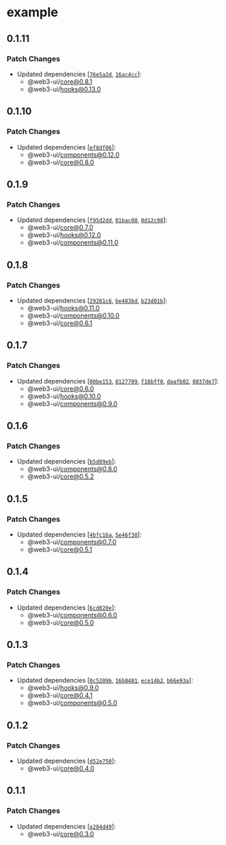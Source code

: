 # example

## 0.1.11

### Patch Changes

- Updated dependencies [[`76e5a2d`](https://github.com/Developer-DAO/web3-ui/commit/76e5a2df6d17e58ba737bc4c707be897811a3746), [`16ac4cc`](https://github.com/Developer-DAO/web3-ui/commit/16ac4cc35fc96284f7940724be2ebbd20f8fb022)]:
  - @web3-ui/core@0.8.1
  - @web3-ui/hooks@0.13.0

## 0.1.10

### Patch Changes

- Updated dependencies [[`ef8df06`](https://github.com/Developer-DAO/web3-ui/commit/ef8df06dea5b36c4f5d65bf6e37288eaa9571146)]:
  - @web3-ui/components@0.12.0
  - @web3-ui/core@0.8.0

## 0.1.9

### Patch Changes

- Updated dependencies [[`f95d2dd`](https://github.com/Developer-DAO/web3-ui/commit/f95d2ddecbe7b4d56a463deab676a1470037f492), [`01bac08`](https://github.com/Developer-DAO/web3-ui/commit/01bac080afdd85310c62927de9ed3dc92498af14), [`0d12c98`](https://github.com/Developer-DAO/web3-ui/commit/0d12c98ce76e8bdde2627df6daa86ced69a5acca)]:
  - @web3-ui/core@0.7.0
  - @web3-ui/hooks@0.12.0
  - @web3-ui/components@0.11.0

## 0.1.8

### Patch Changes

- Updated dependencies [[`29281c6`](https://github.com/Developer-DAO/web3-ui/commit/29281c6727aa74f5bb0807b4adf06428804bf319), [`be483bd`](https://github.com/Developer-DAO/web3-ui/commit/be483bd66022466578ed8ab7782db04b04c1b6c3), [`b23d01b`](https://github.com/Developer-DAO/web3-ui/commit/b23d01b93cf74626f33913cbaa270ddd6f111636)]:
  - @web3-ui/hooks@0.11.0
  - @web3-ui/components@0.10.0
  - @web3-ui/core@0.6.1

## 0.1.7

### Patch Changes

- Updated dependencies [[`00be153`](https://github.com/Developer-DAO/web3-ui/commit/00be153264a5efc1ad883156f942b76c214e4cde), [`8127709`](https://github.com/Developer-DAO/web3-ui/commit/8127709b63417096c5dd3bd9c1ec5eea84e9f6e5), [`f18bff0`](https://github.com/Developer-DAO/web3-ui/commit/f18bff025fdc16d5805ee3bdc466499629068a52), [`daafb02`](https://github.com/Developer-DAO/web3-ui/commit/daafb02dc9a00374fa28b139c0da2423ccb985fc), [`8037de7`](https://github.com/Developer-DAO/web3-ui/commit/8037de7968cf23bfdd4804699b0d6706a2053005)]:
  - @web3-ui/core@0.6.0
  - @web3-ui/hooks@0.10.0
  - @web3-ui/components@0.9.0

## 0.1.6

### Patch Changes

- Updated dependencies [[`b5d89eb`](https://github.com/Developer-DAO/web3-ui/commit/b5d89eb1a24b81b45c3f49034213f87eb1ad3ce8)]:
  - @web3-ui/components@0.8.0
  - @web3-ui/core@0.5.2

## 0.1.5

### Patch Changes

- Updated dependencies [[`4bfc16a`](https://github.com/Developer-DAO/web3-ui/commit/4bfc16afc6c47781acdc69d103d0cb1ae7888ac5), [`5e46f38`](https://github.com/Developer-DAO/web3-ui/commit/5e46f384589defc6c5034ef857370bf45bb0991a)]:
  - @web3-ui/components@0.7.0
  - @web3-ui/core@0.5.1

## 0.1.4

### Patch Changes

- Updated dependencies [[`6cd020e`](https://github.com/Developer-DAO/web3-ui/commit/6cd020ea5f8d492cdad178a8bc4544b8b8ab1335)]:
  - @web3-ui/components@0.6.0
  - @web3-ui/core@0.5.0

## 0.1.3

### Patch Changes

- Updated dependencies [[`0c5209b`](https://github.com/Developer-DAO/web3-ui/commit/0c5209b987665a3875b297733e6dde8205cd3965), [`16b8481`](https://github.com/Developer-DAO/web3-ui/commit/16b8481995f3f934f94305fbae5f3a6370e4fb20), [`ece14b2`](https://github.com/Developer-DAO/web3-ui/commit/ece14b2ea025772eef0251432dc43e41e3e219c0), [`b66e93a`](https://github.com/Developer-DAO/web3-ui/commit/b66e93a97f9c260b903ba0545fd368ec4842f349)]:
  - @web3-ui/hooks@0.9.0
  - @web3-ui/core@0.4.1
  - @web3-ui/components@0.5.0

## 0.1.2

### Patch Changes

- Updated dependencies [[`d52e750`](https://github.com/Developer-DAO/web3-ui/commit/d52e75078af16aa851c834624e5130a741d66556)]:
  - @web3-ui/core@0.4.0

## 0.1.1

### Patch Changes

- Updated dependencies [[`e204d49`](https://github.com/Developer-DAO/web3-ui/commit/e204d49bd8ff8c29015b63d33df44fab0b302c84)]:
  - @web3-ui/core@0.3.0
